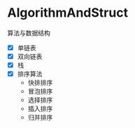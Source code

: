 # AlgorithmAndStruct
算法与数据结构

- [x] 单链表
- [x] 双向链表
- [x] 栈
- [x] 排序算法
    - 快排排序
    - 冒泡排序
    - 选择排序
    - 插入排序
    - 归并排序
